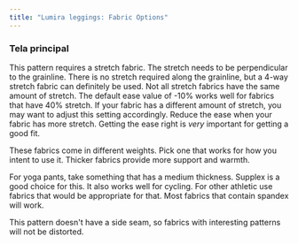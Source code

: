 ```yaml
---
title: "Lumira leggings: Fabric Options"
---
```


### Tela principal

This pattern requires a stretch fabric. The stretch needs to be perpendicular to the grainline. There is no stretch required along
the grainline, but a 4-way stretch fabric can definitely be used. Not all stretch fabrics have the same amount of stretch. The default
ease value of -10% works well for fabrics that have 40% stretch. If your fabric has a different amount of stretch, you may want to adjust this setting accordingly. Reduce the ease when your fabric has more stretch. Getting the ease right is _very_ important for
getting a good fit.

These fabrics come in different weights. Pick one that works for how you intent to use it. Thicker fabrics provide more support
and warmth.

For yoga pants, take something that has a medium thickness. Supplex is a good choice for this. It also works well for cycling. For
other athletic use fabrics that would be appropriate for that. Most fabrics that contain spandex will work.

<Note>

This pattern doesn't have a side seam, so fabrics with interesting patterns will not be distorted.

</Note>

